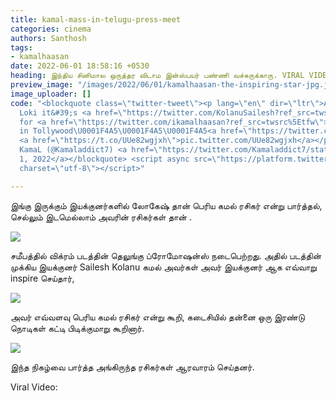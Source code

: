 ```yaml
---
title: kamal-mass-in-telugu-press-meet
categories: cinema
authors: Santhosh
tags:
- kamalhaasan
date: 2022-06-01 18:58:16 +0530
heading: இந்திய சினிமால ஒருத்தர விடாம இன்ஸ்பயர் பண்ணி வச்சுருக்காரு. VIRAL VIDEO..!
preview_image: "/images/2022/06/01/kamalhaasan-the-inspiring-star-jpg.jpeg"
image_uploader: []
code: "<blockquote class=\"twitter-tweet\"><p lang=\"en\" dir=\"ltr\">After GVM &amp;
  Loki it&#39;s <a href=\"https://twitter.com/KolanuSailesh?ref_src=twsrc%5Etfw\">@KolanuSailesh</a>
  for <a href=\"https://twitter.com/ikamalhaasan?ref_src=twsrc%5Etfw\">@ikamalhaasan</a>
  in Tollywood\U0001F4A5\U0001F4A5\U0001F4A5<a href=\"https://twitter.com/hashtag/VikramHitlist?src=hash&amp;ref_src=twsrc%5Etfw\">#VikramHitlist</a>
  <a href=\"https://t.co/UUe82wgjxh\">pic.twitter.com/UUe82wgjxh</a></p>&mdash; SundaR
  KamaL (@Kamaladdict7) <a href=\"https://twitter.com/Kamaladdict7/status/1531883422993776644?ref_src=twsrc%5Etfw\">June
  1, 2022</a></blockquote> <script async src=\"https://platform.twitter.com/widgets.js\"
  charset=\"utf-8\"></script>"

---
```

இங்கு இருக்கும் இயக்குனர்களில் லோகேஷ் தான் பெரிய கமல் ரசிகர் என்று பார்த்தல், செல்லும் இடமெல்லாம் அவரின் ரசிகர்கள் தான் .

![](/images/2022/06/01/kamal-haasan-press-meet-png.jpeg)

சமீபத்தில் விக்ரம் படத்தின் தெலுங்கு ப்ரோமோஷன்ஸ் நடைபெற்றது. அதில்  படத்தின் முக்கிய இயக்குனர் Sailesh Kolanu கமல் அவர்கள் அவர் இயக்குனர் ஆக எவ்வாறு inspire செய்தார்,

![](/images/2022/06/01/kamal-haasan-press-meet-2-png.jpeg)

அவர் எவ்வளவு பெரிய கமல் ரசிகர் என்று கூறி, கடைசியில் தன்னை ஒரு இரண்டு நொடிகள் கட்டி பிடிக்குமாறு கூறினார்.

![](/images/2022/06/01/kamal-haasan-press-meet-1-png.jpeg)

இந்த நிகழ்வை பார்த்த அங்கிருந்த ரசிகர்கள் ஆரவாரம் செய்தனர்.

Viral Video:
